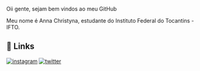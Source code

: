 
Oii gente, sejam bem vindos ao meu GitHub 

Meu nome é Anna Christyna, estudante do Instituto Federal do Tocantins - IFTO.

## 🔗 Links
[![instagram](https://img.shields.io/badge/instagram-0A66C2?style=for-the-badge&logo=instagram&logoColor=red)](https://www.instagram.com/anna.christyna/)
[![twitter](https://img.shields.io/badge/twitter-1DA1F2?style=for-the-badge&logo=twitter&logoColor=white)](https://twitter.com/corinthians?s=21)

